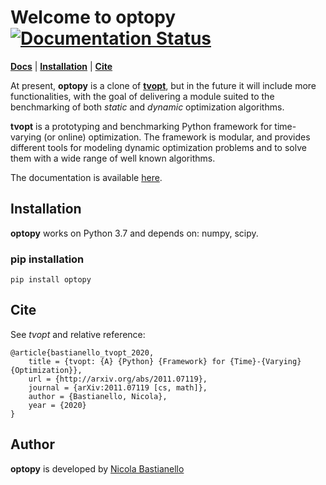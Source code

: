 # Welcome to **optopy** [![Documentation Status](https://readthedocs.org/projects/optopy/badge/?version=latest)](https://optopy.readthedocs.io/en/latest/?badge=latest)
[**Docs**](https://optopy.readthedocs.io/en/latest/)
| [**Installation**](#installation)
| [**Cite**](#cite)


At present, **optopy** is a clone of [**tvopt**](https://github.com/nicola-bastianello/tvopt), but in the future it will include more functionalities, with the goal of delivering a module suited to the benchmarking of both *static* and *dynamic* optimization algorithms.

**tvopt** is a prototyping and benchmarking Python framework for time-varying (or online) optimization. The framework is modular,
and provides different tools for modeling dynamic optimization problems and to solve them with a wide range of well known
algorithms.

The documentation is available [here](https://optopy.readthedocs.io/en/latest/).
 

## Installation
**optopy** works on Python 3.7 and depends on: numpy, scipy.

### pip installation
```
pip install optopy
```

## Cite
See *tvopt* and relative reference:

```
@article{bastianello_tvopt_2020,
	title = {tvopt: {A} {Python} {Framework} for {Time}-{Varying} {Optimization}},
	url = {http://arxiv.org/abs/2011.07119},
	journal = {arXiv:2011.07119 [cs, math]},
	author = {Bastianello, Nicola},
	year = {2020}
}

```

## Author
**optopy** is developed by
[Nicola Bastianello](https://nicola-bastianello.github.io)
